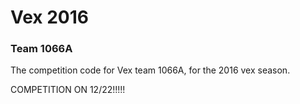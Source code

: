 <h1>Vex 2016</h1>
<h3>Team 1066A</h3>

The competition code for Vex team 1066A, for the 2016 vex season. 

COMPETITION ON 12/22!!!!!
